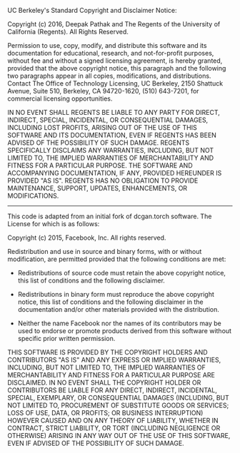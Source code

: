 UC Berkeley's Standard Copyright and Disclaimer Notice:

Copyright (c) 2016, Deepak Pathak
and The Regents of the University of California (Regents). 
All Rights Reserved. 

Permission to use, copy, modify, and distribute this software and its 
documentation for educational, research, and not-for-profit purposes, without 
fee and without a signed licensing agreement, is hereby granted, provided that 
the above copyright notice, this paragraph and the following two paragraphs appear 
in all copies, modifications, and distributions. Contact The Office of Technology 
Licensing, UC Berkeley, 2150 Shattuck Avenue, Suite 510, Berkeley, CA 94720-1620, 
(510) 643-7201, for commercial licensing opportunities.

IN NO EVENT SHALL REGENTS BE LIABLE TO ANY PARTY FOR DIRECT, INDIRECT, SPECIAL, 
INCIDENTAL, OR CONSEQUENTIAL DAMAGES, INCLUDING LOST PROFITS, ARISING OUT OF THE 
USE OF THIS SOFTWARE AND ITS DOCUMENTATION, EVEN IF REGENTS HAS BEEN ADVISED OF THE 
POSSIBILITY OF SUCH DAMAGE. REGENTS SPECIFICALLY DISCLAIMS ANY WARRANTIES, INCLUDING, 
BUT NOT LIMITED TO, THE IMPLIED WARRANTIES OF MERCHANTABILITY AND FITNESS FOR A PARTICULAR 
PURPOSE. THE SOFTWARE AND ACCOMPANYING DOCUMENTATION, IF ANY, PROVIDED HEREUNDER IS 
PROVIDED "AS IS". REGENTS HAS NO OBLIGATION TO PROVIDE MAINTENANCE, SUPPORT, UPDATES, 
ENHANCEMENTS, OR MODIFICATIONS.

--------------------------------------------------------

This code is adapted from an initial fork of dcgan.torch software. 
The License for which is as follows:

Copyright (c) 2015, Facebook, Inc. All rights reserved.

Redistribution and use in source and binary forms, with or without modification,
are permitted provided that the following conditions are met:

 * Redistributions of source code must retain the above copyright notice, this
    list of conditions and the following disclaimer.

 * Redistributions in binary form must reproduce the above copyright notice,
    this list of conditions and the following disclaimer in the documentation
	   and/or other materials provided with the distribution.

 * Neither the name Facebook nor the names of its contributors may be used to
    endorse or promote products derived from this software without specific
	   prior written permission.

THIS SOFTWARE IS PROVIDED BY THE COPYRIGHT HOLDERS AND CONTRIBUTORS "AS IS" AND
ANY EXPRESS OR IMPLIED WARRANTIES, INCLUDING, BUT NOT LIMITED TO, THE IMPLIED
WARRANTIES OF MERCHANTABILITY AND FITNESS FOR A PARTICULAR PURPOSE ARE
DISCLAIMED. IN NO EVENT SHALL THE COPYRIGHT HOLDER OR CONTRIBUTORS BE LIABLE FOR
ANY DIRECT, INDIRECT, INCIDENTAL, SPECIAL, EXEMPLARY, OR CONSEQUENTIAL DAMAGES
(INCLUDING, BUT NOT LIMITED TO, PROCUREMENT OF SUBSTITUTE GOODS OR SERVICES;
LOSS OF USE, DATA, OR PROFITS; OR BUSINESS INTERRUPTION) HOWEVER CAUSED AND ON
ANY THEORY OF LIABILITY, WHETHER IN CONTRACT, STRICT LIABILITY, OR TORT
(INCLUDING NEGLIGENCE OR OTHERWISE) ARISING IN ANY WAY OUT OF THE USE OF THIS
SOFTWARE, EVEN IF ADVISED OF THE POSSIBILITY OF SUCH DAMAGE.
